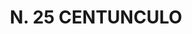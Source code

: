 ---
title: "N. 25 CENTUNCULO"
plant-name: "N. 25"
plant-number: "025"
plant-img1: "/assets/img/plant025_verso.jpg"
plant-img2: "/assets/img/plant025.jpg"
plant-xml: "/assets/xml/plant025.xml"
plant-title: "N. 25 CENTUNCULO"
plant-taxon-link: "http://www.worldfloraonline.org/taxon/wfo-0000489602"
plant-taxon-content: "[Polygonum Convolvulus L.]"
layout: single-xml
---
